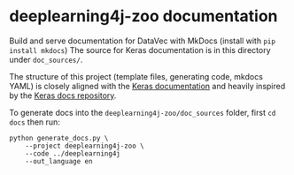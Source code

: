 # deeplearning4j-zoo documentation

Build and serve documentation for DataVec with MkDocs (install with `pip install mkdocs`)
The source for Keras documentation is in this directory under `doc_sources/`.

The structure of this project (template files, generating code, mkdocs YAML) is closely aligned
with the [Keras documentation](keras.io) and heavily inspired by the [Keras docs repository](https://github.com/keras-team/keras/tree/master/docs).

To generate docs into the `deeplearning4j-zoo/doc_sources` folder, first `cd docs` then run:

```shell
python generate_docs.py \
    --project deeplearning4j-zoo \
    --code ../deeplearning4j
	--out_language en
```